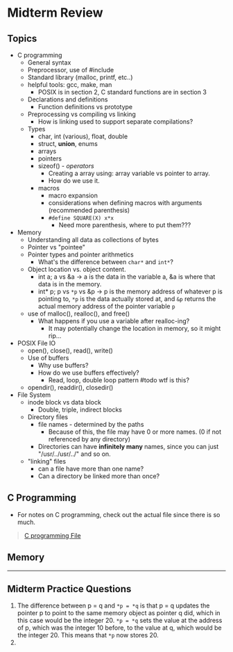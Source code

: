# Midterm Review

## Topics
- C programming
	- General syntax
	- Preprocessor, use of #include
	- Standard library (malloc, printf, etc..)
	- helpful tools: gcc, make, man
		- POSIX is in section 2, C standard functions are in section 3
	- Declarations and definitions
		- Function definitions vs prototype
	- Preprocessing vs compiling vs linking
		- How is linking used to support separate compilations?
	- Types
		- char, int (various), float, double
		- struct, **union**, enums
		- arrays
		- pointers
		- sizeof() - *operators*
			- Creating a array using: array variable vs pointer to array.
			- How do we use it.
		- macros
			- macro expansion
			- considerations when defining macros with arguments (recommended parenthesis)
			- `#define SQUARE(X) x*x`
				- Need more parenthesis, where to put them???
- Memory
	- Understanding all data as collections of bytes
	- Pointer vs "pointee"
	- Pointer types and pointer arithmetics
		- What's the difference between `char*` and `int*`?
	- Object location vs. object content.
		- int a; a vs &a -> a is the data in the variable a, &a is where that data is in the memory.
		- int* p; p vs `*p` vs &p -> p is the memory address of whatever p is pointing to, `*p` is the data actually stored at, and `&p` returns the actual memory address of the pointer variable `p`
	- use of malloc(), realloc(), and free()
		- What happens if you use a variable after realloc-ing?
			- It may potentially change the location in memory, so it might rip...
- POSIX File IO
	- open(), close(), read(), write()
	- Use of buffers
		- Why use buffers?
		- How do we use buffers effectively?
			- Read, loop,  double loop pattern #todo wtf is this?
	- opendir(), readdir(), closedir()
- File System
	- inode block vs data block
		- Double, triple, indirect blocks
	- Directory files
		- file names - determined by the paths
			- Because of this, the file may have 0 or more names. (0 if not referenced by any directory)
		- Directories can have **infinitely many** names, since you can just "/usr/../usr/../" and so on.
	- "linking" files
		- can a file have more than one name?
		- Can a directory be linked more than once?

## C Programming
- For notes on C programming, check out the actual file since there is so much.

> [C programming File](c-basics)

## Memory

---

## Midterm Practice Questions

1. The difference between p = q and `*p = *q` is that p = q updates the pointer p to point to the same memory object as pointer q did, which in this case would be the integer 20. `*p = *q` sets the value at the address of p, which was the integer 10 before, to the value at q, which would be the integer 20. This means that `*p` now stores 20.
2. 